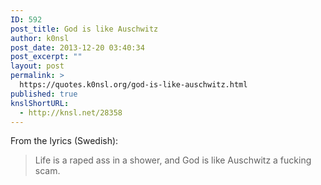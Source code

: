 ```yaml
---
ID: 592
post_title: God is like Auschwitz
author: k0nsl
post_date: 2013-12-20 03:40:34
post_excerpt: ""
layout: post
permalink: >
  https://quotes.k0nsl.org/god-is-like-auschwitz.html
published: true
knslShortURL:
  - http://knsl.net/28358
---
```

From the lyrics (Swedish):
<blockquote>Life is a raped ass in a shower, and God is like Auschwitz a fucking scam.</blockquote>
